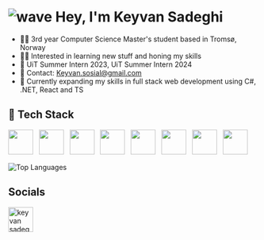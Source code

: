 # ![wave](https://user-images.githubusercontent.com/18350557/176309783-0785949b-9127-417c-8b55-ab5a4333674e.gif) Hey, I'm Keyvan Sadeghi


- 🧑‍💻 3rd year Computer Science Master's student based in Tromsø, Norway
- 👨‍💼 Interested in learning new stuff and honing my skills
- 💼 UiT Summer Intern 2023, UiT Summer Intern 2024
- 📩 Contact: Keyvan.sosial@gmail.com
- 🧠 Currently expanding my skills in full stack web development using C#, .NET, React and TS


## 🔧 Tech Stack
<img src="https://seeklogo.com/images/C/c-sharp-c-logo-02F17714BA-seeklogo.com.png" height="50"> &nbsp; 
<img src="https://upload.wikimedia.org/wikipedia/commons/c/c3/Python-logo-notext.svg" height="50"> &nbsp;
<img src="https://upload.wikimedia.org/wikipedia/commons/6/6a/JavaScript-logo.png" height="50"> &nbsp;
<img src="https://seeklogo.com/images/C/c-programming-language-logo-9B32D017B1-seeklogo.com.png" height="50"> &nbsp;
<img src="https://upload.wikimedia.org/wikipedia/commons/4/4c/Typescript_logo_2020.svg" height="50"> &nbsp;
<img src="https://upload.wikimedia.org/wikipedia/commons/a/a7/React-icon.svg" height="50"> &nbsp;
<img src="https://go.dev/blog/go-brand/Go-Logo/SVG/Go-Logo_Blue.svg" height="50"> &nbsp;
<img src="https://upload.wikimedia.org/wikipedia/commons/8/87/Sql_data_base_with_logo.png" height="50">

<!--## 🔝 Top Languages-->

![Top Languages](https://github-readme-stats.vercel.app/api/top-langs/?username=Keyvan0111&layout=compact&theme=dark&langs_count=10)

## Socials
<a href="https://www.linkedin.com/in/keyvan-sadeghi-15b0a8250/" target="blank"><img align="center" src="https://raw.githubusercontent.com/rahuldkjain/github-profile-readme-generator/master/src/images/icons/Social/linked-in-alt.svg" alt="keyvan sadeghi" height="50"/></a>
